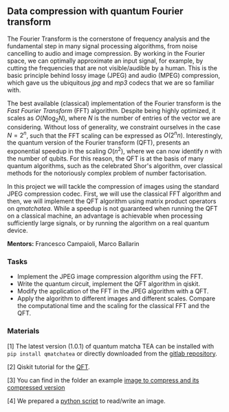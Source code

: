 ## Data compression with quantum Fourier transform

The Fourier Transform is the cornerstone of frequency analysis and the fundamental step in many signal processing algorithms, from noise cancelling to audio and image compression. By working in the Fourier space, we can optimally approximate an input signal, for example, by cutting the frequencies that are not visible/audible by a human. This is the basic principle behind lossy image (JPEG) and audio (MPEG) compression, which gave us the ubiquitous *jpg* and *mp3* codecs that we are so familiar with.

The best available (classical) implementation of the Fourier transform is the *Fast Fourier Transform* (FFT) algorithm. Despite being highly optimized, it scales as $O(N\log_2N)$, where $N$ is the number of entries of the vector we are considering. Without loss of generality, we constraint ourselves in the case $N=2^n$, such that the FFT scaling can be expressed as $O(2^nn)$. Interestingly, the quantum version of the Fourier transform (QFT), presents an exponential speedup in the scaling $O(n^2)$, where we can now identify $n$ with the number of qubits. For this reason, the QFT is at the basis of many quantum algorithms, such as the celebrated Shor's algorithm, over classical methods for the notoriously complex problem of number factorisation.

In this project we will tackle the compression of images using the standard JPEG compression codec. First, we will use the classical FFT algorithm and then, we will implement the QFT algorithm using matrix product operators on *qmatchatea*.
While a speedup is not guaranteed when running the QFT on a classical machine, an advantage is achievable when processing sufficiently large signals, or by running the algorithm on a real quantum device.

**Mentors:** Francesco Campaioli, Marco Ballarin

### Tasks

- Implement the JPEG image compression algorithm using the FFT.
- Write the quantum circuit, implement the QFT algorithm in qiskit.
- Modify the application of the FFT in the JPEG algorithm with a QFT.
- Apply the algorithm to different images and different scales. Compare the computational
  time and the scaling for the classical FFT and the QFT.

### Materials

[1] The latest version (1.0.1) of quantum matcha TEA can be installed with `pip install qmatchatea` or directly downloaded from
    the [gitlab repository](https://baltig.infn.it/quantum_matcha_tea/py_api_quantum_matcha_tea).

[2] Qiskit tutorial for the [QFT](https://medium.com/@_monitsharma/learn-quantum-computing-with-qiskit-quantum-fourier-transform-e27176c8f378).

[3] You can find in the folder an example [image to compress and its compressed version](image_compression.png)

[4] We prepared a [python script](image_handling.py) to read/write an image.